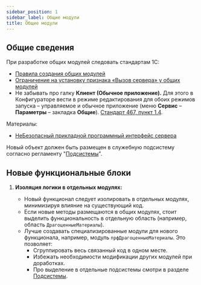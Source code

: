 ```yaml
---
sidebar_position: 1
sidebar_label: Общие модули
title: Общие модули
---
```


## Общие сведения

При разработке общих модулей следовать стандартам 1С:

* [Правила создания общих модулей](https://its.1c.ru/db/v8std/content/469/hdoc)
* [Ограничение на установку признака «Вызов сервера» у общих модулей](https://its.1c.ru/db/v8std/content/679/hdoc)
* Не забывать про галку **Клиент (Обычное приложение).** Для этого в Конфигураторе вести в режиме редактирования для обоих режимов запуска – управляемое и обычное приложение (меню **Сервис** – **Параметры** – закладка **Общие**). [Стандарт 467, пункт 1.4](https://its.1c.ru/db/v8std#content:467:hdoc).

Материалы:

* [НеБезопасный прикладной программный интерфейс сервера](https://infostart.ru/1c/articles/1615125/)

Новый объект должен быть размещен в служебную подсистему согласно регламенту "[Подсистемы](subsystem.md)".

## Новые функциональные блоки

1. **Изоляция логики в отдельных модулях:**

    * Новый функционал следует изолировать в отдельных модулях, минимизируя влияние на существующий код.
    * Если новые методы размещаются в общих модулях, стоит выделить функциональность в отдельную область (например, область `ДрагоценныеМатериалы`).
    * Лучше создавать специализированные модули для нового функционала, например, модуль `прфДрагоценныеМатериалы`. Это позволяет:
        * Сгруппировать весь связанный код в одном месте.
        * Избежать необходимости модификации других модулей при доработках.
        * Про выделение в отдельные подсистемы смотри в разделе [Подсистемы](./subsystem.md).

